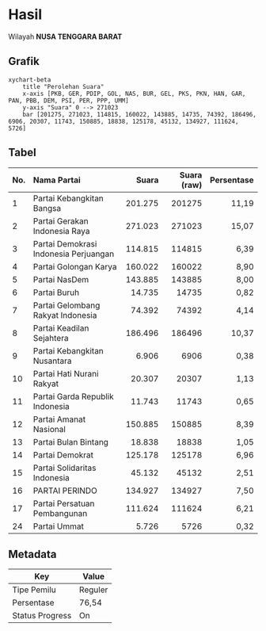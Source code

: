 # Hasil

Wilayah **NUSA TENGGARA BARAT**

## Grafik

```mermaid
xychart-beta
    title "Perolehan Suara"
    x-axis [PKB, GER, PDIP, GOL, NAS, BUR, GEL, PKS, PKN, HAN, GAR, PAN, PBB, DEM, PSI, PER, PPP, UMM]
    y-axis "Suara" 0 --> 271023
    bar [201275, 271023, 114815, 160022, 143885, 14735, 74392, 186496, 6906, 20307, 11743, 150885, 18838, 125178, 45132, 134927, 111624, 5726]
```

## Tabel

| No. | Nama Partai                           | Suara   | Suara (raw) | Persentase |
|:--- |:------------------------------------- | -------:| -----------:| ----------:|
| 1   | Partai Kebangkitan Bangsa             | 201.275 | 201275      | 11,19      |
| 2   | Partai Gerakan Indonesia Raya         | 271.023 | 271023      | 15,07      |
| 3   | Partai Demokrasi Indonesia Perjuangan | 114.815 | 114815      | 6,39       |
| 4   | Partai Golongan Karya                 | 160.022 | 160022      | 8,90       |
| 5   | Partai NasDem                         | 143.885 | 143885      | 8,00       |
| 6   | Partai Buruh                          | 14.735  | 14735       | 0,82       |
| 7   | Partai Gelombang Rakyat Indonesia     | 74.392  | 74392       | 4,14       |
| 8   | Partai Keadilan Sejahtera             | 186.496 | 186496      | 10,37      |
| 9   | Partai Kebangkitan Nusantara          | 6.906   | 6906        | 0,38       |
| 10  | Partai Hati Nurani Rakyat             | 20.307  | 20307       | 1,13       |
| 11  | Partai Garda Republik Indonesia       | 11.743  | 11743       | 0,65       |
| 12  | Partai Amanat Nasional                | 150.885 | 150885      | 8,39       |
| 13  | Partai Bulan Bintang                  | 18.838  | 18838       | 1,05       |
| 14  | Partai Demokrat                       | 125.178 | 125178      | 6,96       |
| 15  | Partai Solidaritas Indonesia          | 45.132  | 45132       | 2,51       |
| 16  | PARTAI PERINDO                        | 134.927 | 134927      | 7,50       |
| 17  | Partai Persatuan Pembangunan          | 111.624 | 111624      | 6,21       |
| 24  | Partai Ummat                          | 5.726   | 5726        | 0,32       |


## Metadata

| Key             | Value   |
| --------------- | ------- |
| Tipe Pemilu     | Reguler |
| Persentase      | 76,54   |
| Status Progress | On      |



